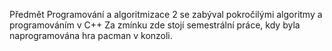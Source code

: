 Předmět Programování a algoritmizace 2 se zabýval pokročilými algoritmy a programováním v C++
Za zmínku zde stojí semestrální práce, kdy byla naprogramována hra pacman v konzoli.
